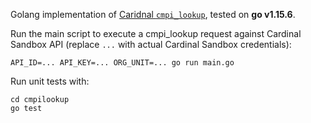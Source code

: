 Golang implementation of [Caridnal `cmpi_lookup`](https://cardinaldocs.atlassian.net/wiki/spaces/CCen/pages/1619492942/Cardinal+cmpi+Messages), tested on **go v1.15.6**.

Run the main script to execute a cmpi_lookup request against Cardinal Sandbox API (replace `...` with actual Cardinal Sandbox credentials):
```
API_ID=... API_KEY=... ORG_UNIT=... go run main.go
```

Run unit tests with:
```
cd cmpilookup
go test
```
